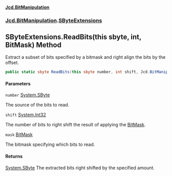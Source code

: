#### [Jcd.BitManipulation](index.md 'index')

### [Jcd.BitManipulation](Jcd.BitManipulation 'Jcd.BitManipulation').[SByteExtensions](Jcd.BitManipulation.SByteExtensions 'Jcd.BitManipulation.SByteExtensions')

## SByteExtensions.ReadBits(this sbyte, int, BitMask) Method

Extract a subset of bits specified by a bitmask and right align the bits by the offset.

```csharp
public static sbyte ReadBits(this sbyte number, int shift, Jcd.BitManipulation.BitMask mask);
```

#### Parameters

<a name='Jcd.BitManipulation.SByteExtensions.ReadBits(thissbyte,int,Jcd.BitManipulation.BitMask).number'></a>

`number` [System.SByte](https://docs.microsoft.com/en-us/dotnet/api/System.SByte 'System.SByte')

The source of the bits to read.

<a name='Jcd.BitManipulation.SByteExtensions.ReadBits(thissbyte,int,Jcd.BitManipulation.BitMask).shift'></a>

`shift` [System.Int32](https://docs.microsoft.com/en-us/dotnet/api/System.Int32 'System.Int32')

The number of bits to right shift the result of applying the [BitMask](Jcd.BitManipulation.BitMask 'Jcd.BitManipulation.BitMask').

<a name='Jcd.BitManipulation.SByteExtensions.ReadBits(thissbyte,int,Jcd.BitManipulation.BitMask).mask'></a>

`mask` [BitMask](Jcd.BitManipulation.BitMask 'Jcd.BitManipulation.BitMask')

The bitmask specifying which bits to read.

#### Returns

[System.SByte](https://docs.microsoft.com/en-us/dotnet/api/System.SByte 'System.SByte')
The extracted bits right shifted by the specified amount.